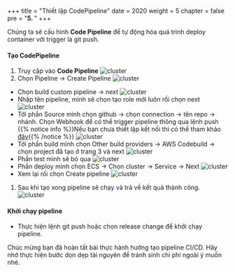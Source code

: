 +++
title = "Thiết lập CodePipeline"
date = 2020
weight = 5
chapter = false
pre = "<b>5. </b>"
+++

Chúng ta sẽ cấu hình **Code Pipeline** để tự động hóa quá trình deploy container với trigger là git push.

#### Tạo CodePipeline

1. Truy cập vào **Code Pipeline**
  ![cluster](/images/Codepl/1.png)
2. Chọn Pipeline -> Create Pipeline
  ![cluster](/images/Codepl/2.png)
  - Chọn build custom pipeline -> next
  ![cluster](/images/Codepl/3.png)
  - Nhập tên pipeline, mình sẽ chọn tạo role mới luôn rồi chọn next
  ![cluster](/images/Codepl/4.png)
  - Tới phần Source mình chọn github -> chọn connection -> tên repo -> nhánh. Chọn Webhook để có thể trigger pipeline thông qua lệnh push
  {{% notice info %}}Nếu bạn chưa thiết lập kết nối thì có thể tham khảo [đây](https://docs.aws.amazon.com/dtconsole/latest/userguide/connections-create-github.html#connections-create-github-console){{% /notice %}}
  ![cluster](/images/Codepl/5.png)
  - Tới phần build mình chọn Other build providers -> AWS Codebuild -> chọn project đã tạo ở trang 3 và next
  ![cluster](/images/Codepl/6.png)
  - Phần test mình sẽ bỏ qua
  ![cluster](/images/Codepl/7.png)
  - Phần deploy mình chọn ECS -> Chọn cluster -> Service -> Next
  ![cluster](/images/Codepl/8.png)
  - Xem lại rồi chọn Create pipeline
  ![cluster](/images/Codepl/9.png)
1. Sau khi tạo xong pipeline sẽ chạy và trả về kết quả thành công.
  ![cluster](/images/Codepl/10.png)

#### Khởi chạy pipeline
- Thực hiện lệnh git push hoặc chọn release change để khởi chạy pipeline.

Chúc mừng bạn đã hoàn tất bài thực hành hướng tạo pipeline CI/CD. Hãy nhớ thực hiện bước dọn dẹp tài nguyên để tránh sinh chi phí ngoài ý muốn nhé.